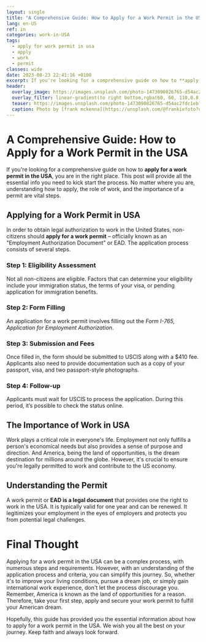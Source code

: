 ```yaml
---
layout: single
title: "A Comprehensive Guide: How to Apply for a Work Permit in the USA"
lang: en-US
ref: in
categories: work-in-USA
tags:
  - apply for work permit in usa
  - apply
  - work
  - permit
classes: wide
date: 2023-08-23 22:41:16 +0100
excerpt: If you're looking for a comprehensive guide on how to **apply for a work permit in the USA**, you are in the right place.
header:
  overlay_image: https://images.unsplash.com/photo-1473090826765-d54ac2fdc1eb?crop=entropy&cs=tinysrgb&fit=max&fm=jpg&ixid=M3w0Nzk0ODB8MHwxfHNlYXJjaHwyfHxhcHBseSUyMGZvciUyMHdvcmslMjBwZXJtaXQlMjBpbiUyMHVzYSUyQyUyMGFwcGx5JTJDJTIwd29yayUyQyUyMHBlcm1pdHxlbnwwfDB8fHwxNjkyODI2ODc2fDA&ixlib=rb-4.0.3&q=80&w=1080
  overlay_filter: linear-gradient(to right bottom,rgba(60, 60, 110,0.8), rgba(178, 34, 52, 0.5))
  teaser: https://images.unsplash.com/photo-1473090826765-d54ac2fdc1eb?crop=entropy&cs=tinysrgb&fit=max&fm=jpg&ixid=M3w0Nzk0ODB8MHwxfHNlYXJjaHwyfHxhcHBseSUyMGZvciUyMHdvcmslMjBwZXJtaXQlMjBpbiUyMHVzYSUyQyUyMGFwcGx5JTJDJTIwd29yayUyQyUyMHBlcm1pdHxlbnwwfDB8fHwxNjkyODI2ODc2fDA&ixlib=rb-4.0.3&q=80&w=400
  caption: Photo by [frank mckenna](https://unsplash.com/@frankiefoto?utm_source=wenospeakamericano&utm_medium=referral) on [Unsplash](https://unsplash.com/?utm_source=wenospeakamericano&utm_medium=referral)
---
```

  
  # A Comprehensive Guide: How to Apply for a Work Permit in the USA

If you're looking for a comprehensive guide on how to **apply for a work permit in the USA**, you are in the right place. This post will provide all the essential info you need to kick start the process. No matter where you are, understanding how to apply, the role of work, and the importance of a permit are vital steps.

## Applying for a Work Permit in USA

In order to obtain legal authorization to work in the United States, non-citizens should **apply for a work permit** – officially known as an "Employment Authorization Document" or EAD. The application process consists of several steps.

### **Step 1: Eligibility Assessment**

Not all non-citizens are eligible. Factors that can determine your eligibility include your immigration status, the terms of your visa, or pending application for immigration benefits.

### **Step 2: Form Filling**

An application for a work permit involves filling out the *Form I-765, Application for Employment Authorization*.

### **Step 3: Submission and Fees**

Once filled in, the form should be submitted to USCIS along with a $410 fee. Applicants also need to provide documentation such as a copy of your passport, visa, and two passport-style photographs.

### **Step 4: Follow-up**

Applicants must wait for USCIS to process the application. During this period, it’s possible to check the status online.

## The Importance of Work in USA

Work plays a critical role in everyone's life. Employment not only fulfills a person's economical needs but also provides a sense of purpose and direction. And America, being the land of opportunities, is the dream destination for millions around the globe. However, it's crucial to ensure you're legally permitted to work and contribute to the US economy.

## Understanding the Permit

A work permit or **EAD is a legal document** that provides one the right to work in the USA. It is typically valid for one year and can be renewed. It legitimizes your employment in the eyes of employers and protects you from potential legal challenges.

# Final Thought

Applying for a work permit in the USA can be a complex process, with numerous steps and requirements. However, with an understanding of the application process and criteria, you can simplify this journey. So, whether it's to improve your living conditions, pursue a dream job, or simply gain international work experience, don't let the process discourage you. Remember, America is known as the land of opportunities for a reason. Therefore, take your first step, apply and secure your work permit to fulfill your American dream. 

Hopefully, this guide has provided you the essential information about how to apply for a work permit in the USA. We wish you all the best on your journey. Keep faith and always look forward.